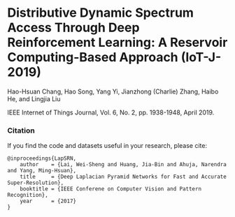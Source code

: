 # Distributive Dynamic Spectrum Access Through Deep Reinforcement Learning: A Reservoir Computing-Based Approach (IoT-J-2019)
Hao-Hsuan Chang, Hao Song, Yang Yi, Jianzhong (Charlie) Zhang, Haibo He, and Lingjia Liu 

IEEE Internet of Things Journal, Vol. 6, No. 2, pp. 1938-1948, April 2019.

### Citation

If you find the code and datasets useful in your research, please cite:

    @inproceedings{LapSRN,
        author    = {Lai, Wei-Sheng and Huang, Jia-Bin and Ahuja, Narendra and Yang, Ming-Hsuan}, 
        title     = {Deep Laplacian Pyramid Networks for Fast and Accurate Super-Resolution}, 
        booktitle = {IEEE Conferene on Computer Vision and Pattern Recognition},
        year      = {2017}
    }

